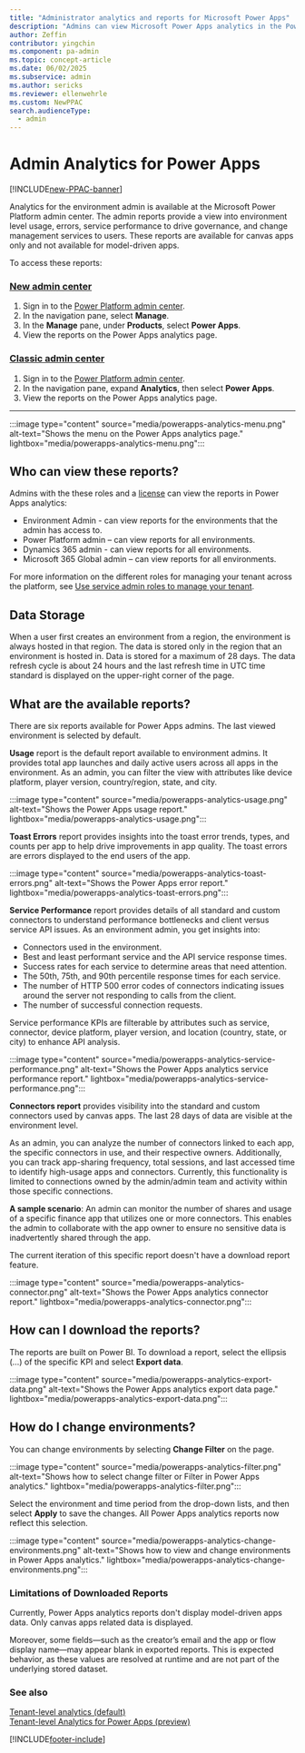 ```yaml
---
title: "Administrator analytics and reports for Microsoft Power Apps"
description: "Admins can view Microsoft Power Apps analytics in the Power Platform admin center, including reports on environment-level usage, errors, and service performance."
author: Zeffin
contributor: yingchin
ms.component: pa-admin
ms.topic: concept-article
ms.date: 06/02/2025
ms.subservice: admin
ms.author: sericks
ms.reviewer: ellenwehrle
ms.custom: NewPPAC
search.audienceType: 
  - admin
---
```

# Admin Analytics for Power Apps

[!INCLUDE[new-PPAC-banner](~/includes/new-PPAC-banner.md)]

Analytics for the environment admin is available at the Microsoft Power Platform admin center. The admin reports provide a view into environment level usage, errors, service performance to drive governance, and change management services to users. These reports are available for canvas apps only and not available for model-driven apps.

To access these reports:

### [New admin center](#tab/new)

1. Sign in to the [Power Platform admin center](https://admin.powerplatform.microsoft.com/).
1. In the navigation pane, select **Manage**.
1. In the **Manage** pane, under **Products**, select **Power Apps**.
1. View the reports on the Power Apps analytics page.

### [Classic admin center](#tab/classic)

1. Sign in to the [Power Platform admin center](https://admin.powerplatform.microsoft.com/).
1. In the navigation pane, expand **Analytics**, then select **Power Apps**.
1. View the reports on the Power Apps analytics page.

---

:::image type="content" source="media/powerapps-analytics-menu.png" alt-text="Shows the menu on the Power Apps analytics page." lightbox="media/powerapps-analytics-menu.png":::

## Who can view these reports?

Admins with the these roles and a [license](pricing-billing-skus.md) can view the reports in Power Apps analytics:

- Environment Admin - can view reports for the environments that the admin has access to.
- Power Platform admin – can view reports for all environments.
- Dynamics 365 admin - can view reports for all environments.
- Microsoft 365 Global admin – can view reports for all environments.

For more information on the different roles for managing your tenant across the platform, see [Use service admin roles to manage your tenant](use-service-admin-role-manage-tenant.md).

## Data Storage

When a user first creates an environment from a region, the environment is always hosted in that region. The data is stored only in the region that an environment is hosted in. Data is stored for a maximum of 28 days. The data refresh cycle is about 24 hours and the last refresh time in UTC time standard is displayed on the upper-right corner of the page.

## What are the available reports?

There are six reports available for Power Apps admins. The last viewed environment is selected by default.  

**Usage** report is the default report available to environment admins. It provides total app launches and daily active users across all apps in the environment. As an admin, you can filter the view with attributes like device platform, player version, country/region, state, and city.

:::image type="content" source="media/powerapps-analytics-usage.png" alt-text="Shows the Power Apps usage report." lightbox="media/powerapps-analytics-usage.png":::

**Toast Errors** report provides insights into the toast error trends, types, and counts per app to help drive improvements in app quality. The toast errors are errors displayed to the end users of the app.

:::image type="content" source="media/powerapps-analytics-toast-errors.png" alt-text="Shows the Power Apps error report." lightbox="media/powerapps-analytics-toast-errors.png":::

**Service Performance** report provides details of all standard and custom connectors to understand performance bottlenecks and client versus service API issues. As an environment admin, you get insights into:  

- Connectors used in the environment.
- Best and least performant service and the API service response times.  
- Success rates for each service to determine areas that need attention.
- The 50th, 75th, and 90th percentile response times for each service.
- The number of HTTP 500 error codes of connectors indicating issues around the server not responding to calls from the client.
- The number of successful connection requests.

Service performance KPIs are filterable by attributes such as service, connector, device platform, player version, and location (country, state, or city) to enhance API analysis.

:::image type="content" source="media/powerapps-analytics-service-performance.png" alt-text="Shows the Power Apps analytics service performance report." lightbox="media/powerapps-analytics-service-performance.png":::

**Connectors report** provides visibility into the standard and custom connectors used by canvas apps. The last 28 days of data are visible at the environment level.  

As an admin, you can analyze the number of connectors linked to each app, the specific connectors in use, and their respective owners. Additionally, you can track app-sharing frequency, total sessions, and last accessed time to identify high-usage apps and connectors. Currently, this functionality is limited to connections owned by the admin/admin team and activity within those specific connections.

**A sample scenario**: An admin can monitor the number of shares and usage of a specific finance app that utilizes one or more connectors. This enables the admin to collaborate with the app owner to ensure no sensitive data is inadvertently shared through the app.  

The current iteration of this specific report doesn't have a download report feature.

:::image type="content" source="media/powerapps-analytics-connector.png" alt-text="Shows the Power Apps analytics connector report." lightbox="media/powerapps-analytics-connector.png":::

## How can I download the reports?

The reports are built on Power BI. To download a report, select the ellipsis (…) of the specific KPI and select **Export data**.

:::image type="content" source="media/powerapps-analytics-export-data.png" alt-text="Shows the Power Apps analytics export data page." lightbox="media/powerapps-analytics-export-data.png":::

## How do I change environments?

You can change environments by selecting **Change Filter** on the page.

:::image type="content" source="media/powerapps-analytics-filter.png" alt-text="Shows how to select change filter or Filter in Power Apps analytics." lightbox="media/powerapps-analytics-filter.png":::

Select the environment and time period from the drop-down lists, and then select **Apply** to save the changes. All Power Apps analytics reports now reflect this selection.

:::image type="content" source="media/powerapps-analytics-change-environments.png" alt-text="Shows how to view and change environments in Power Apps analytics." lightbox="media/powerapps-analytics-change-environments.png":::

### Limitations of Downloaded Reports

Currently, Power Apps analytics reports don't display model-driven apps data. Only canvas apps related data is displayed. 

Moreover, some fields—such as the creator’s email and the app or flow display name—may appear blank in exported reports. This is expected behavior, as these values are resolved at runtime and are not part of the underlying stored dataset.

### See also

[Tenant-level analytics (default)](tenant-level-analytics.md) <br />
[Tenant-level Analytics for Power Apps (preview)](powerapps-analytics-reports.md)

[!INCLUDE[footer-include](../includes/footer-banner.md)]
